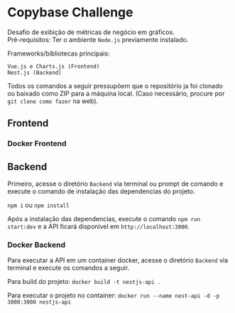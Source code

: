 # Copybase Challenge

Desafio de exibição de métricas de negócio em gráficos.  
Pré-requisitos: Ter o ambiente ```Node.js``` previamente instalado.  

Frameworks/bibliotecas principais:

```Vue.js e Charts.js (Frontend)```    
```Nest.js (Backend)```  

Todos os comandos a seguir pressupõem que o repositório ja foi clonado ou baixado como ZIP para a máquina local. (Caso necessário, procure por ```git clone como fazer``` na web).

## Frontend

### Docker Frontend

## Backend

Primeiro, acesse o diretório ```Backend``` via terminal ou prompt de comando e execute o comando de instalação das dependencias do projeto.

```npm i``` ou ```npm install```

Após a instalação das dependencias, execute o comando ```npm run start:dev``` e a API ficará disponível em ```http://localhost:3000```.

### Docker Backend

Para executar a API em um container docker, acesse o diretório ```Backend``` via terminal e execute os comandos a seguir.

Para build do projeto: ```docker build -t nestjs-api .```

Para executar o projeto no container: ```docker run --name nest-api -d -p 3000:3000 nestjs-api```